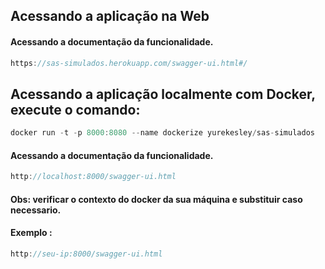 ## Acessando a aplicação na Web

#### Acessando a documentação da funcionalidade.


```javascript
https://sas-simulados.herokuapp.com/swagger-ui.html#/

```
## Acessando a aplicação localmente com Docker, execute o comando: 

```javascript
docker run -t -p 8000:8080 --name dockerize yurekesley/sas-simulados
```

#### Acessando a documentação da funcionalidade.

```javascript
http://localhost:8000/swagger-ui.html
```

#### Obs: verificar o contexto do docker da sua máquina e substituir caso necessario.


#### Exemplo :
```javascript
http://seu-ip:8000/swagger-ui.html
```

